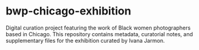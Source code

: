 # bwp-chicago-exhibition
Digital curation project featuring the work of Black women photographers based in Chicago. This repository contains metadata, curatorial notes, and supplementary files for the exhibition curated by Ivana Jarmon.
